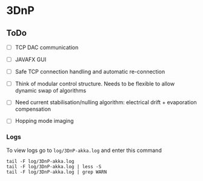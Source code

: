 # 3DnP

## ToDo

 - [ ] TCP DAC communication
 - [ ] JAVAFX GUI
 - [ ] Safe TCP connection handling and automatic re-connection
 - [ ] Think of modular control structure. Needs to be flexible to allow dynamic swap of algorithms
 - [ ] Need current stabilisation/nulling algorithm: electrical drift + evaporation compensation
 - [ ] Hopping mode imaging


### Logs

To view logs go to `log/3DnP-akka.log` and enter this command

    tail -F log/3DnP-akka.log
    tail -F log/3DnP-akka.log | less -S
    tail -F log/3DnP-akka.log | grep WARN  